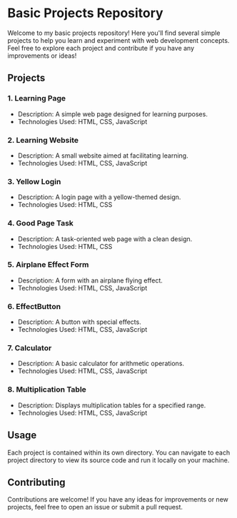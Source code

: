 # Basic Projects Repository
Welcome to my basic projects repository! Here you'll find several simple projects to help you learn and experiment with web development concepts. Feel free to explore each project and contribute if you have any improvements or ideas!

## Projects

### 1. Learning Page
- Description: A simple web page designed for learning purposes.
- Technologies Used: HTML, CSS, JavaScript

### 2. Learning Website
- Description: A small website aimed at facilitating learning.
- Technologies Used: HTML, CSS, JavaScript

### 3. Yellow Login
- Description: A login page with a yellow-themed design.
- Technologies Used: HTML, CSS

### 4. Good Page Task
- Description: A task-oriented web page with a clean design.
- Technologies Used: HTML, CSS

### 5. Airplane Effect Form
- Description: A form with an airplane flying effect.
- Technologies Used: HTML, CSS, JavaScript

### 6. EffectButton
- Description: A button with special effects.
- Technologies Used: HTML, CSS, JavaScript

### 7. Calculator
- Description: A basic calculator for arithmetic operations.
- Technologies Used: HTML, CSS, JavaScript

### 8. Multiplication Table
- Description: Displays multiplication tables for a specified range.
- Technologies Used: HTML, CSS, JavaScript

## Usage

Each project is contained within its own directory. You can navigate to each project directory to view its source code and run it locally on your machine.

## Contributing

Contributions are welcome! If you have any ideas for improvements or new projects, feel free to open an issue or submit a pull request.

